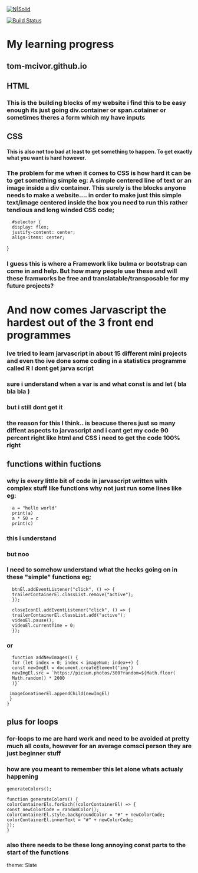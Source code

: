 [![N|Solid](https://cldup.com/dTxpPi9lDf.thumb.png)](https://nodesource.com/products/nsolid)

[![Build Status](https://travis-ci.org/joemccann/dillinger.svg?branch=master)](https://travis-ci.org/joemccann/dillinger)

# My learning progress

## tom-mcivor.github.io 

## HTML


### This is the building blocks of my website i find this to be easy enough its just going div.container or span.cotainer or sometimes theres a form which my have inputs  





## CSS


#### This is also not too bad at least to get something to happen. To get exactly what you want is hard however. 

### The problem for me when it comes to CSS is how hard it can be to get something simple eg: A simple centered line of text or an image inside a div container. This surely is the blocks anyone needs to make a website.... in order to make just this simple text/image centered inside the box you need to run this rather tendious and long winded CSS code;

      #selector { 
      display: flex;
      justify-content: center;
      align-items: center;
  }

### I guess this is where a Framework like bulma or bootstrap can come in and help. But how many people use these and will these framworks be free and translatable/transposable for my future projects?

# And now comes Jarvascript the hardest out of the 3 front end programmes

### Ive tried to learn jarvascript in about 15 different mini projects and even tho ive done some coding in a statistics programme called R I dont get jarva script
 ### sure i understand when a var is and what const is and let ( bla bla bla )
 ### but i still dont get it

 ### the reason for this I think.. is beacuse theres just so many diffent aspects to jarvascript and i cant get my code 90 percent right like html and CSS i need to get the code 100% right 


 ## functions within fuctions 


 ### why is every little bit of code in jarvascript written with complex stuff like functions why not just run some lines like eg:

      a = "hello world"
      print(a)
      a * 50 = c
      print(c)

### this i understand 

### but noo 

### I need to somehow understand what the hecks going on in these "simple" functions eg;
      btnEl.addEventListener("click", () => {
      trailerContainerEl.classList.remove("active");
      });

      closeIconEl.addEventListener("click", () => {
      trailerContainerEl.classList.add("active");
      videoEl.pause();
      videoEl.currentTime = 0;
      });



### or 


      function addNewImages() {
      for (let index = 0; index < imageNum; index++) {
      const newImgEl = document.createElement('img')
      newImgEl.src = `https://picsum.photos/300?random=${Math.floor(
      Math.random() * 2000
      )}`

     imageConatinerEl.appendChild(newImgEl)
     }
    }




## plus for loops 

### for-loops to me are hard work and need to be avoided at pretty much all costs, however for an average comsci person they are just beginner stuff


### how are you meant to remember this let alone whats actualy happening 

    generateColors();

    function generateColors() {
    colorContainerEls.forEach((colorContainerEl) => {
    const newColorCode = randomColor();
    colorContainerEl.style.backgroundColor = "#" + newColorCode;
    colorContainerEl.innerText = "#" + newColorCode;
    });
    }

### also there needs to be these long annoying const parts to the start of the functions 

  
[dill]: <https://github.com/joemccann/dillinger>


theme: Slate


